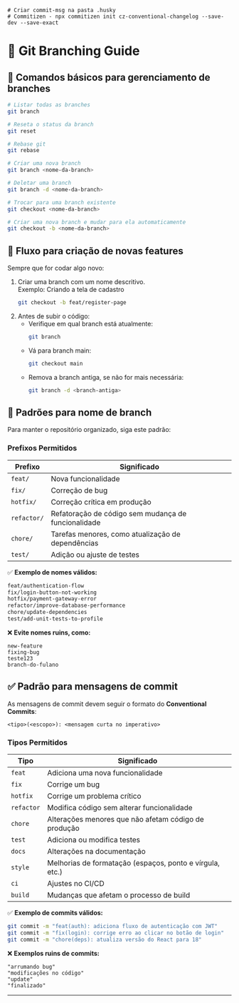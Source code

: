 ```
# Criar commit-msg na pasta .husky
# Commitizen - npx commitizen init cz-conventional-changelog --save-dev --save-exact
```
# 📌 Git Branching Guide  

## 📂 Comandos básicos para gerenciamento de branches  

```bash
# Listar todas as branches
git branch

# Reseta o status da branch
git reset

# Rebase git
git rebase

# Criar uma nova branch
git branch <nome-da-branch>

# Deletar uma branch
git branch -d <nome-da-branch>

# Trocar para uma branch existente
git checkout <nome-da-branch>

# Criar uma nova branch e mudar para ela automaticamente
git checkout -b <nome-da-branch>
```

## 🎯 Fluxo para criação de novas features  

Sempre que for codar algo novo:  

1. Criar uma branch com um nome descritivo.  
   Exemplo: Criando a tela de cadastro  
   ```bash
   git checkout -b feat/register-page
   ```
2. Antes de subir o código:
   - Verifique em qual branch está atualmente:  
     ```bash
     git branch
     ```
   - Vá para branch main:  
     ```bash
     git checkout main
     ```
   - Remova a branch antiga, se não for mais necessária:  
     ```bash
     git branch -d <branch-antiga>
     ```

## 🚀 Padrões para nome de branch  

Para manter o repositório organizado, siga este padrão:  

### **Prefixos Permitidos**
| Prefixo     | Significado |
|-------------|------------|
| `feat/`     | Nova funcionalidade |
| `fix/`      | Correção de bug |
| `hotfix/`   | Correção crítica em produção |
| `refactor/` | Refatoração de código sem mudança de funcionalidade |
| `chore/`    | Tarefas menores, como atualização de dependências |
| `test/`     | Adição ou ajuste de testes |

✅ **Exemplo de nomes válidos:**  
```bash
feat/authentication-flow
fix/login-button-not-working
hotfix/payment-gateway-error
refactor/improve-database-performance
chore/update-dependencies
test/add-unit-tests-to-profile
```

❌ **Evite nomes ruins, como:**  
```
new-feature
fixing-bug
teste123
branch-do-fulano
```

## ✅ Padrão para mensagens de commit  

As mensagens de commit devem seguir o formato do **Conventional Commits**:

```
<tipo>(<escopo>): <mensagem curta no imperativo>
```

### **Tipos Permitidos**
| Tipo        | Significado |
|-------------|------------|
| `feat`      | Adiciona uma nova funcionalidade |
| `fix`       | Corrige um bug |
| `hotfix`    | Corrige um problema crítico |
| `refactor`  | Modifica código sem alterar funcionalidade |
| `chore`     | Alterações menores que não afetam código de produção |
| `test`      | Adiciona ou modifica testes |
| `docs`      | Alterações na documentação |
| `style`     | Melhorias de formatação (espaços, ponto e vírgula, etc.) |
| `ci`        | Ajustes no CI/CD |
| `build`     | Mudanças que afetam o processo de build |

✅ **Exemplo de commits válidos:**  
```bash
git commit -m "feat(auth): adiciona fluxo de autenticação com JWT"
git commit -m "fix(login): corrige erro ao clicar no botão de login"
git commit -m "chore(deps): atualiza versão do React para 18"
```

❌ **Exemplos ruins de commits:**  
```
"arrumando bug"
"modificações no código"
"update"
"finalizado"
```

---


